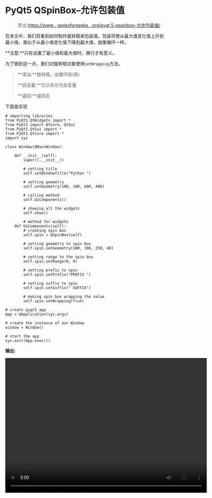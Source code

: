 # PyQt5 QSpinBox–允许包装值

> 原文:[https://www . geeksforgeeks . org/pyqt 5-qspinbox-允许包装值/](https://www.geeksforgeeks.org/pyqt5-qspinbox-allowing-wrapping-the-value/)

在本文中，我们将看到如何制作旋转框来包装值。包装将使从最大值变化值上升到最小值，类似于从最小值变化值下降到最大值，就像循环一样。

**注意:**只有设置了最小值和最大值时，换行才有意义。

为了做到这一点，我们对旋转框对象使用`setWrapping`方法。

> **语法:**旋转框。设置环绕(真)
> 
> **自变量:**它以布尔为自变量
> 
> **返回:**返回无

下面是实现

```
# importing libraries
from PyQt5.QtWidgets import * 
from PyQt5 import QtCore, QtGui
from PyQt5.QtGui import * 
from PyQt5.QtCore import * 
import sys

class Window(QMainWindow):

    def __init__(self):
        super().__init__()

        # setting title
        self.setWindowTitle("Python ")

        # setting geometry
        self.setGeometry(100, 100, 600, 400)

        # calling method
        self.UiComponents()

        # showing all the widgets
        self.show()

        # method for widgets
    def UiComponents(self):
        # creating spin box
        self.spin = QSpinBox(self)

        # setting geometry to spin box
        self.spin.setGeometry(100, 100, 250, 40)

        # setting range to the spin box
        self.spin.setRange(0, 9)

        # setting prefix to spin
        self.spin.setPrefix("PREFIX ")

        # setting suffix to spin
        self.spin.setSuffix(" SUFFIX")

        # making spin box wrapping the value
        self.spin.setWrapping(True)

# create pyqt5 app
App = QApplication(sys.argv)

# create the instance of our Window
window = Window()

# start the app
sys.exit(App.exec())
```

**输出:**

<video class="wp-video-shortcode" id="video-419745-1" width="640" height="428" preload="metadata" controls=""><source type="video/mp4" src="https://media.geeksforgeeks.org/wp-content/uploads/20200528001154/Python-2020-05-28-00-11-24.mp4?_=1">[https://media.geeksforgeeks.org/wp-content/uploads/20200528001154/Python-2020-05-28-00-11-24.mp4](https://media.geeksforgeeks.org/wp-content/uploads/20200528001154/Python-2020-05-28-00-11-24.mp4)</video>